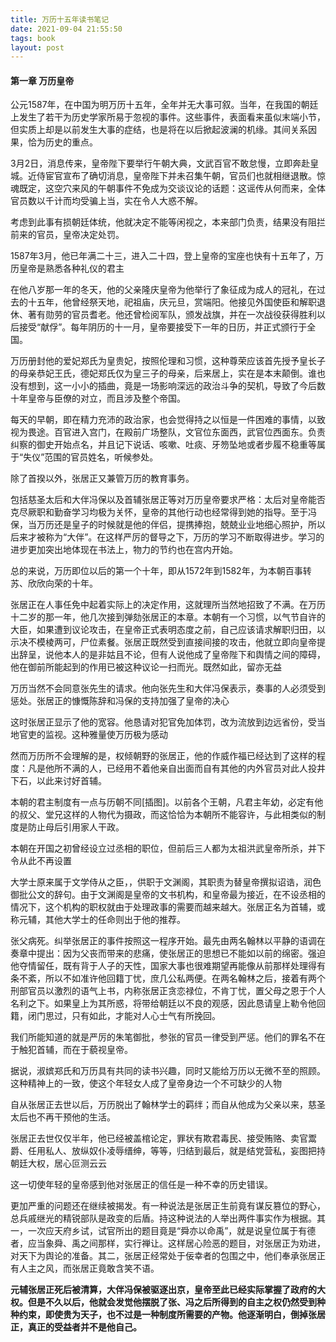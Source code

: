 ```yaml
---
title: 万历十五年读书笔记
date: 2021-09-04 21:55:50
tags: book
layout: post
---
```



#### 第一章 万历皇帝

公元1587年，在中国为明万历十五年，全年并无大事可叙。当年，在我国的朝廷上发生了若干为历史学家所易于忽视的事件。这些事件，表面看来虽似末端小节，但实质上却是以前发生大事的症结，也是将在以后掀起波澜的机缘。其间关系因果，恰为历史的重点。

3月2日，消息传来，皇帝陛下要举行午朝大典，文武百官不敢怠慢，立即奔赴皇城。近侍宦官宣布了确切消息，皇帝陛下并未召集午朝，官员们也就相继退散。惊魂既定，这空穴来风的午朝事件不免成为交谈议论的话题：这谣传从何而来，全体官员数以千计而均受骗上当，实在令人大惑不解。

考虑到此事有损朝廷体统，他就决定不能等闲视之，本来部门负责，结果没有阻拦前来的官员，皇帝决定处罚。



1587年3月，他已年满二十三，进入二十四，登上皇帝的宝座也快有十五年了，万历皇帝是熟悉各种礼仪的君主

在他八岁那一年的冬天，他的父亲隆庆皇帝为他举行了象征成为成人的冠礼，在过去的十五年，他曾经祭天地，祀祖庙，庆元旦，赏端阳。他接见外国使臣和解职退休、著有勋劳的官员耆老。他还曾检阅军队，颁发战旗，并在一次战役获得胜利以后接受“献俘”。每年阴历的十一月，皇帝要接受下一年的日历，并正式颁行于全国。

万历册封他的爱妃郑氏为皇贵妃，按照伦理和习惯，这种尊荣应该首先授予皇长子的母亲恭妃王氏，德妃郑氏仅为皇三子的母亲，后来居上，实在是本末颠倒。谁也没有想到，这一小小的插曲，竟是一场影响深远的政治斗争的契机，导致了今后数十年皇帝与臣僚的对立，而且涉及整个帝国。



每天的早朝，即在精力充沛的政治家，也会觉得持之以恒是一件困难的事情，以致视为畏途。百官进入宫门，在殿前广场整队，文官位东面西，武官位西面东。负责纠察的御史开始点名，并且记下说话、咳嗽、吐痰、牙笏坠地或者步履不稳重等属于“失仪”范围的官员姓名，听候参处。

除了首揆以外，张居正又兼管万历的教育事务。

包括慈圣太后和大伴冯保以及首辅张居正等对万历皇帝要求严格：太后对皇帝能否克尽厥职和勤奋学习均极为关怀，皇帝的其他行动也经常得到她的指导。至于冯保，当万历还是皇子的时候就是他的伴侣，提携捧抱，兢兢业业地细心照护，所以后来才被称为“大伴”。在这样严厉的督导之下，万历的学习不断取得进步。学习的进步更加突出地体现在书法上，物力的节约也在宫内开始。

总的来说，万历即位以后的第一个十年，即从1572年到1582年，为本朝百事转苏、欣欣向荣的十年。



张居正在人事任免中起着实际上的决定作用，这就理所当然地招致了不满。在万历十二岁的那一年，他几次接到弹劾张居正的本章。本朝有一个习惯，以气节自许的大臣，如果遭到议论攻击，在皇帝正式表明态度之前，自己应该请求解职归田，以示决不模棱两可，尸位素餐。张居正既然受到直接间接的攻击，他就立即向皇帝提出辞呈，说他本人的是非姑且不论，但有人说他成了皇帝陛下和舆情之间的障碍，他在御前所能起到的作用已被这种议论一扫而光。既然如此，留亦无益

万历当然不会同意张先生的请求。他向张先生和大伴冯保表示，奏事的人必须受到惩处。张居正的慷慨陈辞和冯保的支持加强了皇帝的决心

这时张居正显示了他的宽容。他恳请对犯官免加体罚，改为流放到边远省份，受当地官吏的监视。这种雅量使万历极为感动

然而万历所不会理解的是，权倾朝野的张居正，他的作威作福已经达到了这样的程度：凡是他所不满的人，已经用不着他亲自出面而自有其他的内外官员对此人投井下石，以此来讨好首辅。

本朝的君主制度有一点与历朝不同[插图]。以前各个王朝，凡君主年幼，必定有他的叔父、堂兄这样的人物代为摄政，而这恰恰为本朝所不能容许，与此相类似的制度是防止母后引用家人干政。

本朝在开国之初曾经设立过丞相的职位，但前后三人都为太祖洪武皇帝所杀，并下令从此不再设置

大学士原来属于文学侍从之臣，，供职于文渊阁，其职责为替皇帝撰拟诏诰，润色御批公文的辞句。由于文渊阁是皇帝的文书机构，和皇帝最为接近，在不设丞相的情况下，这个机构的职权就由于处理政事的需要而越来越大。张居正名为首辅，或称元辅，其他大学士的任命则出于他的推荐。



张父病死。纠举张居正的事件按照这一程序开始。最先由两名翰林以平静的语调在奏章中提出：因为父丧而带来的悲痛，使张居正的思想已不能如以前的绵密。强迫他夺情留任，既有背于人子的天性，国家大事也很难期望再能像从前那样处理得有条不紊，所以不如准许他回籍丁忧，庶几公私两便。在两名翰林之后，接着有两个刑部官员以激烈的语气上书，内称张居正贪恋禄位，不肯丁忧，置父母之恩于个人名利之下。如果皇上为其所惑，将带给朝廷以不良的观感，因此恳请皇上勒令他回籍，闭门思过，只有如此，才能对人心士气有所挽回。

我们所能知道的就是严厉的朱笔御批，参张的官员一律受到严惩。他们的罪名不在于触犯首辅，而在于藐视皇帝。



据说，淑嫔郑氏和万历具有共同的读书兴趣，同时又能给万历以无微不至的照顾。这种精神上的一致，使这个年轻女人成了皇帝身边一个不可缺少的人物



自从张居正去世以后，万历脱出了翰林学士的羁绊；而自从他成为父亲以来，慈圣太后也不再干预他的生活。

张居正去世仅仅半年，他已经被盖棺论定，罪状有欺君毒民、接受贿赂、卖官鬻爵、任用私人、放纵奴仆凌辱缙绅，等等，归结到最后，就是结党营私，妄图把持朝廷大权，居心叵测云云

这一切使年轻的皇帝感到他对张居正的信任是一种不幸的历史错误。



更加严重的问题还在继续被揭发。有一种说法是张居正生前竟有谋反篡位的野心，总兵戚继光的精锐部队是政变的后盾。持这种说法的人举出两件事实作为根据。其一，一次应天府乡试，试官所出的题目竟是“舜亦以命禹”，就是说皇位属于有德者，应当象舜、禹之间那样，实行禅让。这样居心险恶的题目，对张居正为劝进，对天下为舆论的准备。其二，张居正经常处于佞幸者的包围之中，他们奉承张居正有人主之风，而张居正竟敢含笑不语。

**元辅张居正死后被清算，大伴冯保被驱逐出京，皇帝至此已经实际掌握了政府的大权。但是不久以后，他就会发觉他摆脱了张、冯之后所得到的自主之权仍然受到种种约束，即使贵为天子，也不过是一种制度所需要的产物。他逐渐明白，倒掉张居正，真正的受益者并不是他自己。**